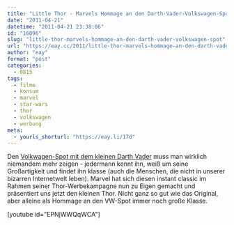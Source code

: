 ```yaml
---
title: "Little Thor - Marvels Hommage an den Darth-Vader-Volkswagen-Spot"
date: "2011-04-21"
datetime: "2011-04-21 23:38:06"
id: "16096"
slug: "little-thor-marvels-hommage-an-den-darth-vader-volkswagen-spot"
url: "https://eay.cc/2011/little-thor-marvels-hommage-an-den-darth-vader-volkswagen-spot/"
author: "eay"
format: "post"
categories:
  - 0815
tags:
  - filme
  - konsum
  - marvel
  - star-wars
  - thor
  - volkswagen
  - werbung
meta:
  - yourls_shorturl: "https://eay.li/17d"
---
```


Den [Volkwagen-Spot mit dem kleinen Darth Vader](http://www.youtube.com/watch?v=R55e-uHQna0) muss man wirklich niemandem mehr zeigen - jedermann kennt ihn, weiß um seine Großartigkeit und findet ihn klasse (auch die Menschen, die nicht in unserer bizarren Internetwelt leben). Marvel hat sich diesen instant classic im Rahmen seiner Thor-Werbekampagne nun zu Eigen gemacht und präsentiert uns jetzt den kleinen Thor. Nicht ganz so gut wie das Original, aber alleine als Hommage an den VW-Spot immer noch große Klasse.

\[youtube id="EPNjWWQqWCA"\]

